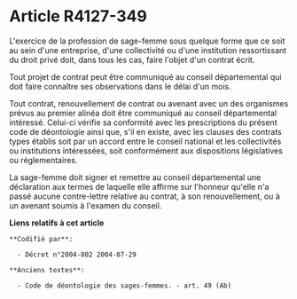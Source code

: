 # Article R4127-349

L'exercice de la profession de sage-femme sous quelque forme que ce soit au sein d'une entreprise, d'une collectivité ou
d'une institution ressortissant du droit privé doit, dans tous les cas, faire l'objet d'un contrat écrit.

Tout projet de contrat peut être communiqué au conseil départemental qui doit faire connaître ses observations dans le délai
d'un mois.

Tout contrat, renouvellement de contrat ou avenant avec un des organismes prévus au premier alinéa doit être communiqué au
conseil départemental intéressé. Celui-ci vérifie sa conformité avec les prescriptions du présent code de déontologie ainsi
que, s'il en existe, avec les clauses des contrats types établis soit par un accord entre le conseil national et les
collectivités ou institutions intéressées, soit conformément aux dispositions législatives ou réglementaires.

La sage-femme doit signer et remettre au conseil départemental une déclaration aux termes de laquelle elle affirme sur
l'honneur qu'elle n'a passé aucune contre-lettre relative au contrat, à son renouvellement, ou à un avenant soumis à l'examen
du conseil.

**Liens relatifs à cet article**

	**Codifié par**:

	  - Décret n°2004-802 2004-07-29

	**Anciens textes**:

	  - Code de déontologie des sages-femmes. - art. 49 (Ab)
